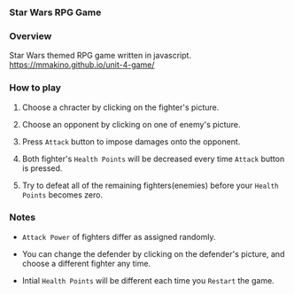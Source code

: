 ### Star Wars RPG Game 

### Overview

Star Wars themed RPG game written in javascript.
https://mmakino.github.io/unit-4-game/

### How to play

1. Choose a chracter by clicking on the fighter's picture.

2. Choose an opponent by clicking on one of enemy's picture.

3. Press `Attack` button to impose damages onto the opponent.

4. Both fighter's `Health Points` will be decreased every time `Attack` button is pressed.

5. Try to defeat all of the remaining fighters(enemies) before your `Health Points` becomes zero.

### Notes

* `Attack Power` of fighters differ as assigned randomly.

* You can change the defender by clicking on the defender's picture, and choose a different fighter any time.

* Intial `Health Points` will be different each time you `Restart` the game.

